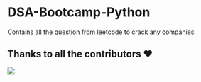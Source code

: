# DSA-Bootcamp-Python
Contains all the question from leetcode to crack any companies


## Thanks to all the contributors ❤️
<a href = "https://github.com/Afsaan/DSA-Bootcamp-Python/graphs/contributors">
  <img src = "https://contrib.rocks/image?repo=Afsaan/DSA-Bootcamp-Python"/>
</a>
